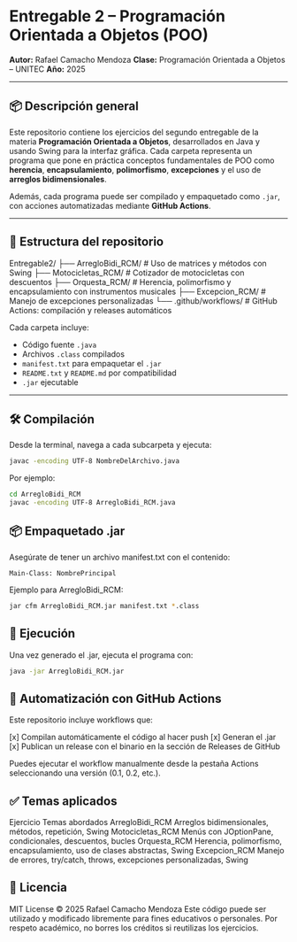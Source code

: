 # Entregable 2 – Programación Orientada a Objetos (POO)
**Autor:** Rafael Camacho Mendoza
**Clase:** Programación Orientada a Objetos – UNITEC
**Año:** 2025

---

## 📦 Descripción general

Este repositorio contiene los ejercicios del segundo entregable de la materia **Programación Orientada a Objetos**, desarrollados en Java y usando Swing para la interfaz gráfica.
Cada carpeta representa un programa que pone en práctica conceptos fundamentales de POO como **herencia**, **encapsulamiento**, **polimorfismo**, **excepciones** y el uso de **arreglos bidimensionales**.

Además, cada programa puede ser compilado y empaquetado como `.jar`, con acciones automatizadas mediante **GitHub Actions**.

---

## 📁 Estructura del repositorio

Entregable2/
├── ArregloBidi_RCM/ # Uso de matrices y métodos con Swing
├── Motocicletas_RCM/ # Cotizador de motocicletas con descuentos
├── Orquesta_RCM/ # Herencia, polimorfismo y encapsulamiento con instrumentos musicales
├── Excepcion_RCM/ # Manejo de excepciones personalizadas
└── .github/workflows/ # GitHub Actions: compilación y releases automáticos


Cada carpeta incluye:

- Código fuente `.java`
- Archivos `.class` compilados
- `manifest.txt` para empaquetar el `.jar`
- `README.txt` y `README.md` por compatibilidad
- `.jar` ejecutable

---

## 🛠️ Compilación

Desde la terminal, navega a cada subcarpeta y ejecuta:

```bash
javac -encoding UTF-8 NombreDelArchivo.java
```

Por ejemplo:

```bash
cd ArregloBidi_RCM
javac -encoding UTF-8 ArregloBidi_RCM.java
```


## 📦 Empaquetado .jar

Asegúrate de tener un archivo manifest.txt con el contenido:

```text
Main-Class: NombrePrincipal
```

Ejemplo para ArregloBidi_RCM:

```bash
jar cfm ArregloBidi_RCM.jar manifest.txt *.class
```

## 🚀 Ejecución

Una vez generado el .jar, ejecuta el programa con:

```bash
java -jar ArregloBidi_RCM.jar
```

## 🔁 Automatización con GitHub Actions

Este repositorio incluye workflows que:

[x] Compilan automáticamente el código al hacer push
[x] Generan el .jar
[x] Publican un release con el binario en la sección de Releases de GitHub

Puedes ejecutar el workflow manualmente desde la pestaña Actions seleccionando una versión (0.1, 0.2, etc.).

## ✅ Temas aplicados

Ejercicio	Temas abordados
ArregloBidi_RCM	Arreglos bidimensionales, métodos, repetición, Swing
Motocicletas_RCM	Menús con JOptionPane, condicionales, descuentos, bucles
Orquesta_RCM	Herencia, polimorfismo, encapsulamiento, uso de clases abstractas, Swing
Excepcion_RCM	Manejo de errores, try/catch, throws, excepciones personalizadas, Swing


## 📜 Licencia

MIT License © 2025 Rafael Camacho Mendoza
Este código puede ser utilizado y modificado libremente para fines educativos o personales.
Por respeto académico, no borres los créditos si reutilizas los ejercicios.